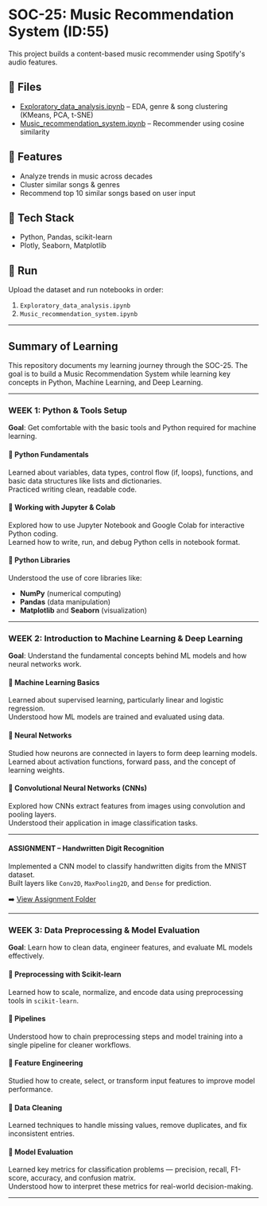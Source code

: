 # SOC-25: Music Recommendation System (ID:55)

This project builds a content-based music recommender using Spotify's audio features.

## 📁 Files

- [Exploratory_data_analysis.ipynb](Project/Exploratory_data_analysis.ipynb) – EDA, genre & song clustering (KMeans, PCA, t-SNE)
- [Music_recommendation_system.ipynb](Project/Music_recommendation_system.ipynb) – Recommender using cosine similarity
  
## 📌 Features

- Analyze trends in music across decades
- Cluster similar songs & genres
- Recommend top 10 similar songs based on user input

## 🧠 Tech Stack

- Python, Pandas, scikit-learn
- Plotly, Seaborn, Matplotlib

## 🚀 Run

Upload the dataset and run notebooks in order:
1. `Exploratory_data_analysis.ipynb`
2. `Music_recommendation_system.ipynb`

---


## Summary of Learning

This repository documents my learning journey through the SOC-25. The goal is to build a Music Recommendation System while learning key concepts in Python, Machine Learning, and Deep Learning.

---

###  WEEK 1: Python & Tools Setup  
**Goal**: Get comfortable with the basic tools and Python required for machine learning.

#### 🔹 Python Fundamentals  
Learned about variables, data types, control flow (if, loops), functions, and basic data structures like lists and dictionaries.  
Practiced writing clean, readable code.

#### 🔹 Working with Jupyter & Colab  
Explored how to use Jupyter Notebook and Google Colab for interactive Python coding.  
Learned how to write, run, and debug Python cells in notebook format.

#### 🔹 Python Libraries  
Understood the use of core libraries like:  
- **NumPy** (numerical computing)  
- **Pandas** (data manipulation)  
- **Matplotlib** and **Seaborn** (visualization)

---

###  WEEK 2: Introduction to Machine Learning & Deep Learning  
**Goal**: Understand the fundamental concepts behind ML models and how neural networks work.

#### 🔹 Machine Learning Basics  
Learned about supervised learning, particularly linear and logistic regression.  
Understood how ML models are trained and evaluated using data.

#### 🔹 Neural Networks  
Studied how neurons are connected in layers to form deep learning models.  
Learned about activation functions, forward pass, and the concept of learning weights.

#### 🔹 Convolutional Neural Networks (CNNs)  
Explored how CNNs extract features from images using convolution and pooling layers.  
Understood their application in image classification tasks.

---

####  ASSIGNMENT – Handwritten Digit Recognition  
Implemented a CNN model to classify handwritten digits from the MNIST dataset.  
Built layers like `Conv2D`, `MaxPooling2D`, and `Dense` for prediction.

➡️ [View Assignment Folder](./assignment/)

---

###  WEEK 3: Data Preprocessing & Model Evaluation  
**Goal**: Learn how to clean data, engineer features, and evaluate ML models effectively.

#### 🔹 Preprocessing with Scikit-learn  
Learned how to scale, normalize, and encode data using preprocessing tools in `scikit-learn`.

#### 🔹 Pipelines  
Understood how to chain preprocessing steps and model training into a single pipeline for cleaner workflows.

#### 🔹 Feature Engineering  
Studied how to create, select, or transform input features to improve model performance.

#### 🔹 Data Cleaning  
Learned techniques to handle missing values, remove duplicates, and fix inconsistent entries.

#### 🔹 Model Evaluation  
Learned key metrics for classification problems — precision, recall, F1-score, accuracy, and confusion matrix.  
Understood how to interpret these metrics for real-world decision-making.

---
